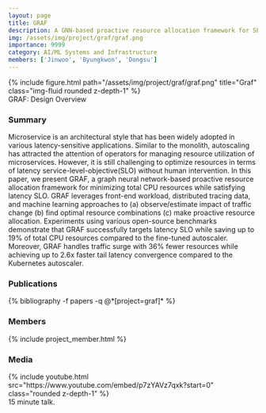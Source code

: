 ```yaml
---
layout: page
title: GRAF
description: A GNN-based proactive resource allocation framework for SLO-oriented microservices.
img: /assets/img/project/graf/graf.png
importance: 9999
category: AI/ML Systems and Infrastructure
members: ['Jinwoo', 'Byungkwon', 'Dongsu']
---
```


<div class="row justify-content-sm-center">
    <div class="col-md mt-3 col-md-6">
        {% include figure.html path="/assets/img/project/graf/graf.png" title="Graf" class="img-fluid rounded z-depth-1" %}
        <div class="caption">
            GRAF: Design Overview
        </div>
    </div>
</div>

<h3>Summary</h3>
Microservice is an architectural style that has been widely adopted in various latency-sensitive applications. Similar to the monolith, autoscaling has attracted the attention of operators for managing resource utilization of microservices. 
However, it is still challenging to optimize resources in terms of latency service-level-objective(SLO) without human intervention. 
In this paper, we present GRAF, a graph neural network-based proactive resource allocation framework for minimizing total CPU resources while satisfying latency SLO. 
GRAF leverages front-end workload, distributed tracing data, and machine learning approaches to (a) observe/estimate impact of traffic change (b) find optimal resource combinations (c) make proactive resource allocation. 
Experiments using various open-source benchmarks demonstrate that GRAF successfully targets latency SLO while saving up to 19% of total CPU resources compared to the fine-tuned autoscaler. 
Moreover, GRAF handles traffic surge with 36% fewer resources while achieving up to 2.6x faster tail latency convergence compared to the Kubernetes autoscaler.


<h3>Publications</h3>
<div class="publications">
{% bibliography -f papers -q @*[project=graf]* %}
</div>

<h3>Members</h3>
{% include project_member.html %}


<h3>Media</h3>
<div class="row justify-content-sm-center">
    <div class="col-md mt-3 mt-md-0 col-md-6">
        {% include youtube.html src="https://www.youtube.com/embed/p7zYAVz7qxk?start=0" class="rounded z-depth-1" %}
        <div class="caption">
            15 minute talk.
        </div>
    </div>
</div>
